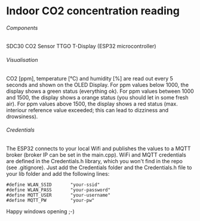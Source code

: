 # Indoor CO2 concentration reading
###### Components
SDC30 CO2 Sensor
TTGO T-Display (ESP32 microcontroller)

###### Visualisation
CO2 [ppm], temperature [°C) and humidity [%] are read out every 5 seconds and shown on the OLED Display.
For ppm values below 1000, the display shows a green status (everything ok).
For ppm values between 1000 and 1500, the display shows a orange status (you should let in some fresh air).
For ppm values above 1500, the display shows a red status (max. interiour reference value exceeded; this can lead to dizziness and drowsiness).

###### Credentials
The ESP32 connects to your local Wifi and publishes the values to a MQTT broker (broker IP can be set in the main.cpp). WiFi and MQTT credentials are defined in the Credentials.h library, which you won't find in the repo (see .gitignore). Just add the Credentials folder and the Credentials.h file to your lib folder and add the following lines:
```
#define WLAN_SSID       "your-ssid"
#define WLAN_PASS       "your-password"
#define MQTT_USER       "your-username"
#define MQTT_PW         "your-pw"
```
Happy windows opening ;-)
